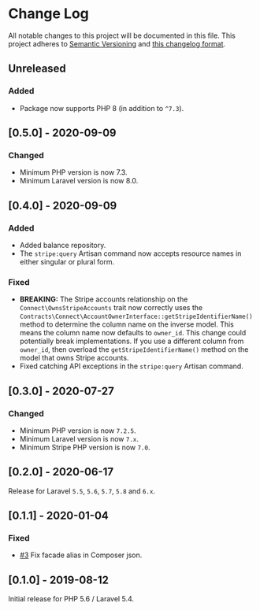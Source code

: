 # Change Log
All notable changes to this project will be documented in this file. This project adheres to
[Semantic Versioning](http://semver.org/) and [this changelog format](http://keepachangelog.com/).

## Unreleased

### Added

- Package now supports PHP 8 (in addition to `^7.3`).

## [0.5.0] - 2020-09-09

### Changed
- Minimum PHP version is now 7.3.
- Minimum Laravel version is now 8.0.

## [0.4.0] - 2020-09-09

### Added
- Added balance repository.
- The `stripe:query` Artisan command now accepts resource names in either singular or plural form.

### Fixed
- **BREAKING:** The Stripe accounts relationship on the `Connect\OwnsStripeAccounts` trait now correctly
uses the `Contracts\Connect\AccountOwnerInterface::getStripeIdentifierName()` method to determine the
column name on the inverse model. This means the column name now defaults to `owner_id`. This
change could potentially break implementations. If you use a different column from `owner_id`, then
overload the `getStripeIdentifierName()` method on the model that owns Stripe accounts.
- Fixed catching API exceptions in the `stripe:query` Artisan command.

## [0.3.0] - 2020-07-27

### Changed
- Minimum PHP version is now `7.2.5`.
- Minimum Laravel version is now `7.x`.
- Minimum Stripe PHP version is now `7.0`.

## [0.2.0] - 2020-06-17

Release for Laravel `5.5`, `5.6`, `5.7`, `5.8` and `6.x`.

## [0.1.1] - 2020-01-04

### Fixed
- [#3](git@github.com:cloudcreativity/laravel-stripe.git)
Fix facade alias in Composer json.

## [0.1.0] - 2019-08-12

Initial release for PHP 5.6 / Laravel 5.4.
